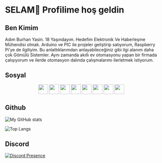 <h1>SELAM👋 
Profilime hoş geldin</h1>

<h2>Ben Kimim</h2>

<p>Adım Burhan Yasin. 18 Yaşındayım. Hedefim Elektronik Ve Haberleşme Mühendisi olmak. Arduino ve PIC ile projeler geliştirip satıyorum, Raspberry Pi'ye de ilgiliyim. Bu anlattıklarımdan anlayabileceğiniz gibi ilgi alanım daha çok Gömülü Sistemler. Aynı zamanda akıllı ev otomasyonu yapan bir firmada çalışıyorum ve ilerde otomasyon dalında çalışmalarımı ilerletmek istiyorum.</p>

<h2>Sosyal</h2>
<p align="center"> <a href="https://discord.com/users/853130594351317002" target="_blank" rel="noreferrer"><img src="https://raw.githubusercontent.com/danielcranney/readme-generator/main/public/icons/socials/discord.svg" width="32" height="32" /></a>
<a href="https://www.twitter.com/fermwn" target="_blank" rel="noreferrer"><img src="https://raw.githubusercontent.com/danielcranney/readme-generator/main/public/icons/socials/twitter.svg" width="32" height="32" /></a>
<a href="http://www.instagram.com/burhnn20" target="_blank" rel="noreferrer"><img src="https://raw.githubusercontent.com/danielcranney/readme-generator/main/public/icons/socials/instagram.svg" width="32" height="32" /></a>
<a href="https://www.linkedin.com/in/burhan-yasin-kose/" target="_blank" rel="noreferrer"><img src="https://raw.githubusercontent.com/danielcranney/readme-generator/main/public/icons/socials/linkedin.svg" width="32" height="32" /></a>
<a href="https://www.threads.net/@burhnn20" target="_blank" rel="noreferrer"><img src="https://upload.wikimedia.org/wikipedia/commons/9/9d/Threads_%28app%29_logo.svg" width="32" height="32" /></a>
<a href="https://www.hackster.io/burhannn" target="_blank" rel="noreferrer"><img src="https://upload.wikimedia.org/wikipedia/commons/0/0b/Cib-hackster_%28CoreUI_Icons_v1.0.0%29.svg" width="32" height="32" /></a>
 <a href="https://www.hackster.io/burhayasin" target="_blank" rel="noreferrer"><img src="https://upload.wikimedia.org/wikipedia/commons/0/0b/Cib-hackster_%28CoreUI_Icons_v1.0.0%29.svg" width="32" height="32" /></a>
<a href="mailto:burhan@slipyme.com" target="_blank" rel="noreferrer"><img src="https://upload.wikimedia.org/wikipedia/commons/7/7e/Gmail_icon_%282020%29.svg" width="32" height="32" /></a>
</p>

<h2>Github</h2>



![My GitHub stats](https://github-readme-stats.vercel.app/api?username=burhanyasinkose&show_icons=true&theme=tokyonight)


![Top Langs](https://github-readme-stats.vercel.app/api/top-langs/?username=burhanyasinkose&layout=compact&theme=tokyonight)


<h2>Discord</h2>


[![Discord Presence](https://lanyard.cnrad.dev/api/853130594351317002)](https://discord.com/users/853130594351317002)

